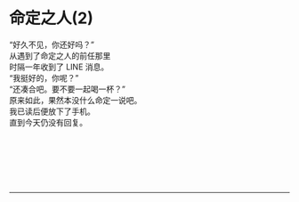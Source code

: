 # 命定之人(2)

“好久不见，你还好吗？”
\
从遇到了命定之人的前任那里
\
时隔一年收到了 LINE 消息。
\
“我挺好的，你呢？”
\
“还凑合吧。要不要一起喝一杯？”
\
原来如此，果然本没什么命定一说吧。
\
我已读后便放下了手机。
\
直到今天仍没有回复。
<br>
<br>
<br>
<br>
<br>
<br>
<br>

---
